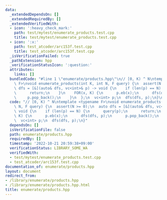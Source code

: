 ```yaml
---
data:
  _extendedDependsOn: []
  _extendedRequiredBy: []
  _extendedVerifiedWith:
  - icon: ':heavy_check_mark:'
    path: test/mytest/enumerate_products.test.cpp
    title: test/mytest/enumerate_products.test.cpp
  - icon: ':x:'
    path: test_atcoder/arc153f.test.cpp
    title: test_atcoder/arc153f.test.cpp
  _isVerificationFailed: true
  _pathExtension: hpp
  _verificationStatusIcon: ':question:'
  attributes:
    links: []
  bundledCode: "#line 1 \"enumerate/products.hpp\"\n// [0, K) ^ N\ntemplate <typename\
    \ F>\nvoid enumerate_products(int K, int N, F query) {\n  assert(N >= 0);\n  auto\
    \ dfs = [&](auto& dfs, vc<int>& p) -> void {\n    if (len(p) == N) {\n      query(p);\n\
    \      return;\n    }\n    FOR(x, K) {\n      p.eb(x);\n      dfs(dfs, p);\n \
    \     p.pop_back();\n    }\n  };\n  vc<int> p;\n  dfs(dfs, p);\n}\n"
  code: "// [0, K) ^ N\ntemplate <typename F>\nvoid enumerate_products(int K, int\
    \ N, F query) {\n  assert(N >= 0);\n  auto dfs = [&](auto& dfs, vc<int>& p) ->\
    \ void {\n    if (len(p) == N) {\n      query(p);\n      return;\n    }\n    FOR(x,\
    \ K) {\n      p.eb(x);\n      dfs(dfs, p);\n      p.pop_back();\n    }\n  };\n\
    \  vc<int> p;\n  dfs(dfs, p);\n}"
  dependsOn: []
  isVerificationFile: false
  path: enumerate/products.hpp
  requiredBy: []
  timestamp: '2022-10-21 20:59:38+09:00'
  verificationStatus: LIBRARY_SOME_WA
  verifiedWith:
  - test/mytest/enumerate_products.test.cpp
  - test_atcoder/arc153f.test.cpp
documentation_of: enumerate/products.hpp
layout: document
redirect_from:
- /library/enumerate/products.hpp
- /library/enumerate/products.hpp.html
title: enumerate/products.hpp
---
```

